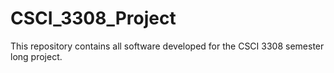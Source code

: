 CSCI_3308_Project
=================

This repository contains all software developed for the CSCI 3308 semester long project.
